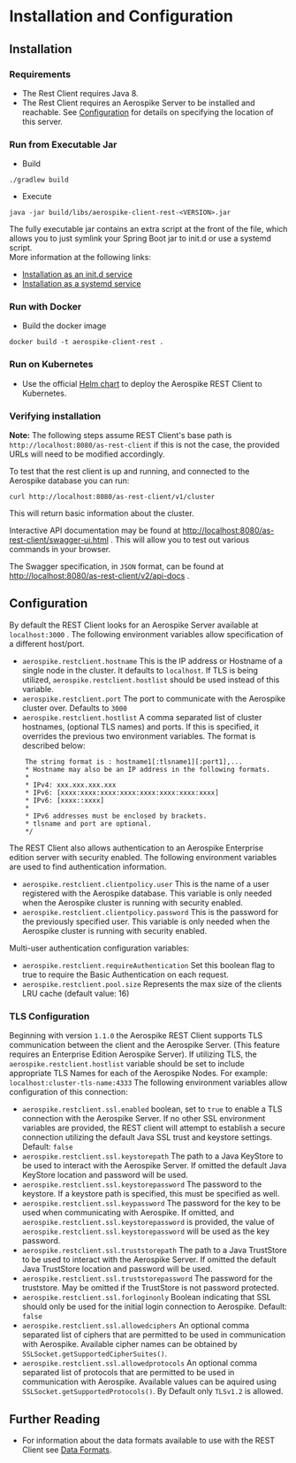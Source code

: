 # Installation and Configuration

## Installation

### Requirements

* The Rest Client requires Java 8.
* The Rest Client requires an Aerospike Server to be installed and reachable. See [Configuration](#configuration) for details on specifying the location of this server.

### Run from Executable Jar

* Build
```
./gradlew build
```
* Execute
```
java -jar build/libs/aerospike-client-rest-<VERSION>.jar
```
The fully executable jar contains an extra script at the front of the file, which allows you to just symlink your Spring Boot jar to init.d or use a systemd script.  
More information at the following links:
* [Installation as an init.d service](https://docs.spring.io/spring-boot/docs/2.2.6.RELEASE/reference/htmlsingle/#deployment-service)
* [Installation as a systemd service](https://docs.spring.io/spring-boot/docs/2.2.6.RELEASE/reference/htmlsingle/#deployment-systemd-service)

### Run with Docker
* Build the docker image
```
docker build -t aerospike-client-rest .
```

### Run on Kubernetes
* Use the official [Helm chart](https://github.com/aerospike/aerospike-client-rest-kubernetes) to deploy the Aerospike REST Client to Kubernetes.

### Verifying installation

**Note:** The following steps assume REST Client's base path is `http://localhost:8080/as-rest-client` if this is not the case, the provided URLs will need to be modified accordingly.

To test that the rest client is up and running, and connected to the Aerospike database you can run:

    curl http://localhost:8080/as-rest-client/v1/cluster

This will return basic information about the cluster.

Interactive API documentation may be found at <http://localhost:8080/as-rest-client/swagger-ui.html> . This will allow you to
test out various commands in your browser.

The Swagger specification, in `JSON` format, can be found at <http://localhost:8080/as-rest-client/v2/api-docs> .

## Configuration

By default the REST Client looks for an Aerospike Server available at `localhost:3000` . The following environment variables allow specification of a different host/port.

* `aerospike.restclient.hostname` This is the IP address or Hostname of a single node in the cluster. It defaults to `localhost`. If TLS is being utilized, `aerospike.restclient.hostlist` should be used instead of this variable.
* `aerospike.restclient.port` The port to communicate with the Aerospike cluster over. Defaults to `3000`
* `aerospike.restclient.hostlist` A comma separated list of cluster hostnames, (optional TLS names) and ports. If this is specified, it overrides the previous two environment variables. The format is described below:

``` None
    The string format is : hostname1[:tlsname1][:port1],...
    * Hostname may also be an IP address in the following formats.
    *
    * IPv4: xxx.xxx.xxx.xxx
    * IPv6: [xxxx:xxxx:xxxx:xxxx:xxxx:xxxx:xxxx:xxxx]
    * IPv6: [xxxx::xxxx]
    *
    * IPv6 addresses must be enclosed by brackets.
    * tlsname and port are optional.
    */
```

The REST Client also allows authentication to an Aerospike Enterprise edition server with security enabled. The following environment variables are used to find authentication information.

* `aerospike.restclient.clientpolicy.user` This is the name of a user registered with the Aerospike database. This variable is only needed when the Aerospike cluster is running with security enabled.
* `aerospike.restclient.clientpolicy.password` This is the password for the previously specified user. This variable is only needed when the Aerospike cluster is running with security enabled.

Multi-user authentication configuration variables:
* `aerospike.restclient.requireAuthentication` Set this boolean flag to true to require the Basic Authentication on each request.
* `aerospike.restclient.pool.size` Represents the max size of the clients LRU cache (default value: 16)

### TLS Configuration

Beginning with version `1.1.0` the Aerospike REST Client supports TLS communication between the client and the Aerospike Server. (This feature requires an Enterprise Edition Aerospike Server). If utilizing TLS, the `aerospike.restclient.hostlist` variable should be set to include appropriate TLS Names for each of the Aerospike Nodes. For example: `localhost:cluster-tls-name:4333` The following environment variables allow configuration of this connection:

* `aerospike.restclient.ssl.enabled` boolean, set to `true` to enable a TLS connection with the Aerospike Server. If no other SSL environment variables are provided, the REST client will attempt to establish a secure connection utilizing the default Java SSL trust and keystore settings. Default: `false`
* `aerospike.restclient.ssl.keystorepath` The path to a Java KeyStore to be used to interact with the Aerospike Server. If omitted the default Java KeyStore location and password will be used.
* `aerospike.restclient.ssl.keystorepassword` The password to the keystore. If a keystore path is specified, this must be specified as well.
* `aerospike.restclient.ssl.keypassword` The password for the key to be used when communicating with Aerospike. If omitted, and `aerospike.restclient.ssl.keystorepassword` is provided,  the value of `aerospike.restclient.ssl.keystorepassword` will be used as the key password.
* `aerospike.restclient.ssl.truststorepath` The path to a Java TrustStore to be used to interact with the Aerospike Server. If omitted the default Java TrustStore location and password will be used.
* `aerospike.restclient.ssl.truststorepassword` The password for the truststore. May be omitted if the TrustStore is not password protected.
* `aerospike.restclient.ssl.forloginonly` Boolean indicating that SSL should only be used for the initial login connection to Aerospike. Default: `false`
* `aerospike.restclient.ssl.allowedciphers` An optional comma separated list of ciphers that are permitted to be used in communication with Aerospike. Available cipher names can be obtained by `SSLSocket.getSupportedCipherSuites()`.
* `aerospike.restclient.ssl.allowedprotocols` An optional comma separated list of protocols that are permitted to be used in communication with Aerospike. Available values can be aquired using `SSLSocket.getSupportedProtocols()`. By Default only `TLSv1.2` is allowed.

## Further Reading

* For information about the data formats available to use with the REST Client see [Data Formats](./data-formats.md).
